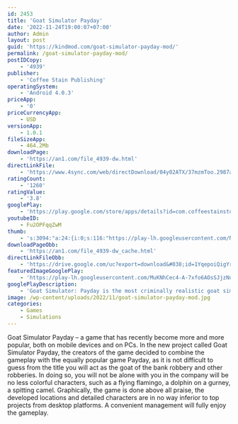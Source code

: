 ```yaml
---
id: 2453
title: 'Goat Simulator Payday'
date: '2022-11-24T19:00:07+07:00'
author: Admin
layout: post
guid: 'https://kindmod.com/goat-simulator-payday-mod/'
permalink: /goat-simulator-payday-mod/
postIDCopy:
    - '4939'
publisher:
    - 'Coffee Stain Publishing'
operatingSystem:
    - 'Android 4.0.3'
priceApp:
    - '0'
priceCurrencyApp:
    - USD
versionApp:
    - 1.0.1
fileSizeApp:
    - 464.2Mb
downloadPage:
    - 'https://an1.com/file_4939-dw.html'
directLinkFile:
    - 'https://www.4sync.com/web/directDownload/04y02ATX/37mzmToo.2987a91790f16cc1bfb2e781d03d3ac7'
ratingCount:
    - '1260'
ratingValue:
    - '3.8'
googlePlay:
    - 'https://play.google.com/store/apps/details?id=com.coffeestainstudios.goatsimulator.payday'
youtubeID:
    - Fu2OPFqqZwM
thumb:
    - 's:3094:"a:24:{i:0;s:116:"https://play-lh.googleusercontent.com/NRv7oZ9Yi-VehVHD55Uc0go8lDQU7pwdIk7_5YIMeuzohG91Zdu5QlGSQ__dNi-gCzQv=w526-h296";i:1;s:115:"https://play-lh.googleusercontent.com/spbrcv8y2PbzifYnVa1CphqLITmxLHpsilZZwBrX97iDJ7KJxjdZjN__yeQR7JuMpNc=w526-h296";i:2;s:115:"https://play-lh.googleusercontent.com/uqAzowcz7GEmw9FUqIu-Uy6CBQ61M_rfV7lwcczRLtMz2W4TQsVGTw3vsXklEXV7ruE=w526-h296";i:3;s:116:"https://play-lh.googleusercontent.com/jn25cVPgQNcheXVUGffswUpAmK1mdZ0Pat5PIoQtwStMIGlKM1YB8w9YW8fVgkCJewac=w526-h296";i:4;s:116:"https://play-lh.googleusercontent.com/YSZ7M4n8PQn_oIM9sf2kudinhZX_hNc79uCKNt-wNLaZYl8fFZ1EQLPC1hK2m7fOvmlI=w526-h296";i:5;s:115:"https://play-lh.googleusercontent.com/pjvlKX_FF590C_jVJcFsJ88PAvMEl0WvDWdup-QJ35q6nG3E50yV2d4VqONpf7Bzw8M=w526-h296";i:6;s:115:"https://play-lh.googleusercontent.com/pl4P57gyGWt2C76e924NWW-RGmg2jogOEBxspQxkcPQMGXkzYTZyD90V1NIVmquBW38=w526-h296";i:7;s:116:"https://play-lh.googleusercontent.com/9uatqGomM95KbD_afV7BuIosFcFMimtTV3amJSE9AhPjakC_a1e2dwhAdmgU7CXR7hi2=w526-h296";i:8;s:116:"https://play-lh.googleusercontent.com/V8V7vWLZ_hzTiewPm3yzAlTKei3yvHiSHjhK4pObjyorJEOzPoD55Q8hcQ9uJogkol-2=w526-h296";i:9;s:114:"https://play-lh.googleusercontent.com/VQasHGPi-_jSzmBHPz8x-bzCH0yZKv8aUtUqSO00Ddh1m_Hy0iiMDglzMHWXJd86ew=w526-h296";i:10;s:114:"https://play-lh.googleusercontent.com/qNZ5DLmWmzgJ4rPOkzQEbM18M3aX-HGtjUdWf6XeRZ-milndeTDzo5XH_h1yay60Bw=w526-h296";i:11;s:114:"https://play-lh.googleusercontent.com/FcN1EZsxLtXAisGIpq5I22fD5bHt12ypL2IH7f06MEVHTk_tMNf7SiohKV0pdZl7Gg=w526-h296";i:12;s:116:"https://play-lh.googleusercontent.com/Ym6WAZR-nxthOfpTl-DTgHsyEdogtGIFOGcXc9uKfSpNq-_10c6EmUroABxlJXoyXBc3=w526-h296";i:13;s:114:"https://play-lh.googleusercontent.com/BcFjHD6_NGksG1gdurbOj3O6gcxHduOHR1DP7gW242olOR6TTVdDUX8sWUqkibSYDw=w526-h296";i:14;s:114:"https://play-lh.googleusercontent.com/cHzxbV4ad2I4pU54nAyBPBSBX8okm5v3zk4lBoj4BwKVveWuAFRkOoPDntrOsACqaA=w526-h296";i:15;s:116:"https://play-lh.googleusercontent.com/t0-OtuKEmAWm3FG1qOlF47TZqw2STyyhmiqlVAVqIsPSxCPjwsa5_z5y4VA7sInuXWQs=w526-h296";i:16;s:115:"https://play-lh.googleusercontent.com/e7qhiY0oFFAdyVF1U805han9dPQO_USz9Ussu5A0LlibE1i2Ocw2Yzdrvk7bfTo2_mA=w526-h296";i:17;s:115:"https://play-lh.googleusercontent.com/aRM2XDm3nFEJyCN9ph6z2qJImsfIcQV-8NZPCISidgkHQitS2d_GRY63_8x0va6yrdA=w526-h296";i:18;s:115:"https://play-lh.googleusercontent.com/udPRZ7YxKIsmtYuYCTPBJeu0A1Q7XiGp8nGgndgqKiuFOrvTf9IMqfyGDbBn7sqvesQ=w526-h296";i:19;s:116:"https://play-lh.googleusercontent.com/wMSXN_AbA6tzJPcCN4srJLzba18ZCkDlaBJcvbCaYl0aNphtdby0D5vieOywxE8dkcZc=w526-h296";i:20;s:114:"https://play-lh.googleusercontent.com/0kmTE9VUrCqGf3NeWMG1oB7ehEjDgTnJM4s63_4F9G4i1F2Mn7S_jAwu5xVP2OnWZQ=w526-h296";i:21;s:114:"https://play-lh.googleusercontent.com/1-DRyfnLTC5oh2ZKBGYIcAdJn_y5xecy4XCFG_-s29iGax6tu7eNPxYxtJxgO6f9Eg=w526-h296";i:22;s:115:"https://play-lh.googleusercontent.com/yJka8GF_AHQzQNXX1Z97PWMnW55l_g1KthUV-61afR0FkmE9i8eUkpGxv5lA-WHQZX8=w526-h296";i:23;s:115:"https://play-lh.googleusercontent.com/WqP8hJfqfuTleiuI13EaSJQP_zYLKOxUkhZiPcMq03YwOSPsiUaaRjzIWeXK9BzNhJw=w526-h296";}";'
downloadPageObb:
    - 'https://an1.com/file_4939-dw_cache.html'
directLinkFileObb:
    - 'https://drive.google.com/uc?export=download&#038;id=1YqepoiQigYrRyL0mnjZOn3BlbSj2zMD7'
featuredImageGooglePlay:
    - 'https://play-lh.googleusercontent.com/MuKNhCec4-A-7xfo6AOsSJjzNuE3YazSy1A8yeqc_YkK-k_Y8I_KXOqAC8mVjeMAOkg'
googlePlayDescription:
    - 'Goat Simulator: Payday is the most criminally realistic goat simulation yet! Starring 4 new main thugs - A flying flamingo, a wheelchairing dolphin, a spitting camel and a goat that’s just really handsome.Use PRANKNET © to find your new crew some smash & grab heists, then blast away your stolen cash on different things. Mostly masks. Okay only masks.Dodge the police by stealing and driving other people’s cars, because it’s too expensive to buy your own.'
image: /wp-content/uploads/2022/11/goat-simulator-payday-mod.jpg
categories:
    - Games
    - Simulations
---
```


Goat Simulator Payday – a game that has recently become more and more popular, both on mobile devices and on PCs. In the new project called Goat Simulator Payday, the creators of the game decided to combine the gameplay with the equally popular game Payday, as it is not difficult to guess from the title you will act as the goat of the bank robbery and other robberies. In doing so, you will not be alone with you in the company will be no less colorful characters, such as a flying flamingo, a dolphin on a gurney, a spitting camel. Graphically, the game is done above all praise, the developed locations and detailed characters are in no way inferior to top projects from desktop platforms. A convenient management will fully enjoy the gameplay.